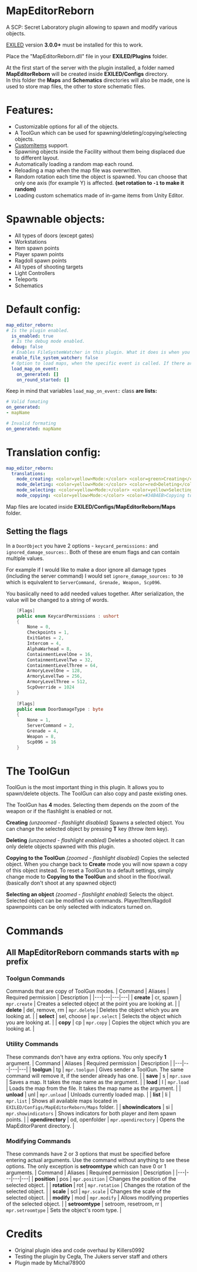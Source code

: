 # MapEditorReborn

A SCP: Secret Laboratory plugin allowing to spawn and modify various objects.

[EXILED](https://github.com/Exiled-Team/EXILED) version **3.0.0+** must be installed for this to work.

Place the "MapEditorReborn.dll" file in your **EXILED/Plugins** folder.
  
At the first start of the server with the plugin installed, a folder named **MapEditorReborn** will be created inside **EXILED/Configs** directory.<br> In this folder the **Maps** and **Schematics** directories will also be made, one is used to store map files, the other to store schematic files.

# Features:
- Customizable options for all of the objects.
- A ToolGun which can be used for spawning/deleting/copying/selecting objects.
- [CustomItems](https://github.com/Exiled-Team/CustomItems) support.
- Spawning objects inside the Facility without them being displaced due to different layout.
- Automatically loading a random map each round.
- Reloading a map when the map file was overwritten.
- Random rotation each time the object is spawned. You can choose that only one axis (for example Y) is affected. **(set rotation to `-1` to make it random)**
- Loading custom schematics made of in-game items from Unity Editor.

# Spawnable objects:
- All types of doors (except gates)
- Workstations
- Item spawn points
- Player spawn points
- Ragdoll spawn points
- All types of shooting targets
- Light Controllers
- Teleports
- Schematics

# Default config:
```yml
map_editor_reborn:
# Is the plugin enabled.
  is_enabled: true
  # Is the debug mode enabled.
  debug: false
  # Enables FileSystemWatcher in this plugin. What it does is when you manually change values in a currently loaded map file, after saving the file the plugin will automatically reload the map in-game with the new changes so you won't need to do it yourself.
  enable_file_system_watcher: false
  # Option to load maps, when the specific event is called. If there are multiple maps, the random one will be choosen.
  load_map_on_event:
    on_generated: []
    on_round_started: []
```
 Keep in mind that variables `load_map_on_event:` class **are lists:**
```yml
# Valid fomating
on_generated:
- mapName

# Invalid formating
on_generated: mapName
```
# Translation config:
```yml
map_editor_reborn:
  translations:
    mode_creating: <color=yellow>Mode:</color> <color=green>Creating</color>
    mode_deleting: <color=yellow>Mode:</color> <color=red>Deleting</color>
    mode_selecting: <color=yellow>Mode:</color> <color=yellow>Selecting</color>
    mode_copying: <color=yellow>Mode:</color> <color=#34B4EB>Copying to the ToolGun</color>
```
Map files are located inside **EXILED/Configs/MapEditorReborn/Maps** folder.

## Setting the flags
In a `DoorObject` you have 2 options - `keycard_permissions:` and `ignored_damage_sources:`. Both of these are enum flags and can contain multiple values.

For example if I would like to make a door ignore all damage types (including the server command) I would set `ignore_damage_sources:` to `30` which is equivalent to `ServerCommand, Grenade, Weapon, Scp096`.

You basiically need to add needed values together. After serialization, the value will be changed to a string of words.

```csharp
    [Flags]
    public enum KeycardPermissions : ushort
    {
        None = 0,
        Checkpoints = 1,
        ExitGates = 2,
        Intercom = 4,
        AlphaWarhead = 8,
        ContainmentLevelOne = 16,
        ContainmentLevelTwo = 32,
        ContainmentLevelThree = 64,
        ArmoryLevelOne = 128,
        ArmoryLevelTwo = 256,
        ArmoryLevelThree = 512,
        ScpOverride = 1024
    }
	
    [Flags]
    public enum DoorDamageType : byte
    {
        None = 1,
        ServerCommand = 2,
        Grenade = 4,
        Weapon = 8,
        Scp096 = 16
    }
```

# The ToolGun
ToolGun is the most important thing in this plugin. It allows you to spawn/delete objects. The ToolGun can also copy and paste existing ones.

The ToolGun has **4** modes. Selecting them depends on the zoom of the weapon or if the flashlight is enabled or not.

**Creating** *(unzoomed - flashlight disabled)*
Spawns a selected object. You can change the selected object by pressing **T** key (throw item key).
 
**Deleting** *(unzoomed - flashlight enabled)*
Deletes a shooted object. It can only delete objects spawned with this plugin.

**Copying to the ToolGun** *(zoomed - flashlight disabled)*
Copies the selected object. When you change back to **Create** mode you will now spawn a copy of this object instead. To reset a ToolGun to a default settings, simply change mode to **Copying to the ToolGun** and shoot in the floor/wall. (basically don't shoot at any spawned object)

**Selecting an object** *(zoomed - flashlight enabled)*
Selects the object. Selected object can be modified via commands. Player/Item/Ragdoll spawnpoints can be only selected with indicators turned on.


# Commands
## All MapEditorReborn commands starts with `mp` prefix
### Toolgun Commands
Commands that are copy of ToolGun modes.
| Command | Aliases | Required permission | Description |
|---|---|---|---|
| **create** | cr, spawn | `mpr.create` | Creates a selected object at the point you are looking at. |
| **delete** | del, remove, rm | `mpr.delete` | Deletes the object which you are looking at. |
| **select** | sel, choose | `mpr.select` | Selects the object which you are looking at. |
| **copy** | cp | `mpr.copy` | Copies the object which you are looking at. |

### Utility Commands
These commands don't have any extra options. You only specify **1** argument.
| Command | Aliases | Required permission | Description |
|---|---|---|---|
| **toolgun** | tg | `mpr.toolgun` | Gives sender a ToolGun. The same command will remove it, if the sender already has one. |
| **save** | s | `mpr.save` | Saves a map. It takes the map name as the argument. |
| **load** | l | `mpr.load` | Loads the map from the file. It takes the map name as the argument. |
| **unload** | unl | `mpr.unload` | Unloads currently loaded map. |
| **list** | li | `mpr.list` | Shows all available maps located in `EXILED/Configs/MapEditorReborn/Maps` folder. |
| **showindicators** | si | `mpr.showindicators` | Shows indicators for both player and item spawn points. |
| **opendirectory** | od, openfolder | `mpr.opendirectory` | Opens the MapEditorParent directory. |

### Modifying Commands
These commands have 2 or 3 options that must be specified before entering actual arguments. Use the command without anything to see these options. The only exception is **setroomtype** which can have 0 or 1 arguments.
| Command | Aliases | Required permission | Description |
|---|---|---|---|
| **position** | pos | `mpr.position` | Changes the position of the selected object. |
| **rotation** | rot | `mpr.rotation` | Changes the rotation of the selected object. |
| **scale** | scl | `mpr.scale` | Changes the scale of the selected object. |
| **modify** | mod | `mpr.modify` | Allows modifying properties of the selected object. |
| **setroomtype** | setroom, resetroom, rr | `mpr.setroomtype` | Sets the object's room type. |

# Credits
- Original plugin idea and code overhaul by Killers0992
- Testing the plugin by Cegła, The Jukers server staff and others
- Plugin made by Michal78900